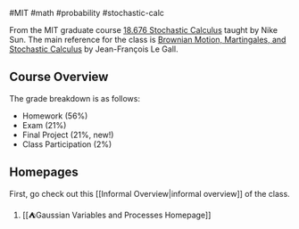 #MIT #math #probability #stochastic-calc 

From the MIT graduate course [18.676 Stochastic Calculus](http://student.mit.edu/catalog/search.cgi?search=18.676) taught by Nike Sun. The main reference for the class is [Brownian Motion, Martingales, and Stochastic Calculus](https://link.springer.com/book/10.1007/978-3-319-31089-3) by Jean-François Le Gall.
## Course Overview

The grade breakdown is as follows:
* Homework (56%)
* Exam (21%)
* Final Project (21%, new!)
* Class Participation (2%)

## Homepages

First, go check out this [[Informal Overview|informal overview]] of the class.

1. [[⛺Gaussian Variables and Processes Homepage]]